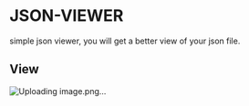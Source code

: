 # JSON-VIEWER
simple json viewer, you will get a better view of your json file.

## View
![Uploading image.png…]()

